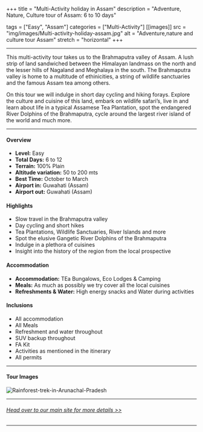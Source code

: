 +++
title = "Multi-Activity holiday in Assam"
description = "Adventure, Nature, Culture tour of Assam: 6 to 10 days"

tags = ["Easy", "Assam"]
categories = ["Multi-Activity"]
[[images]]
  src = "img/images/Multi-activity-holiday-assam.jpg"
  alt = "Adventure,nature and culture tour Assam"
  stretch = "horizontal"
+++

---

This multi-activity tour takes us to the Brahmaputra valley of Assam. A lush strip of land sandwiched between the Himalayan landmass on the north and the lesser hills of Nagaland and Meghalaya in the south. The Brahmaputra valley is home to a multitude of ethinicities, a string of wildlife sanctuaries and the famous Assam tea among others.

On this tour we will indulge in short day cycling and hiking forays. Explore the culture and cuisine of this land, embark on wildlife safari’s, live in and learn about life in a typical Assamese Tea Plantation, spot the endangered River Dolphins of the Brahmaputra, cycle around the largest river island of the world and much more.

<!--more-->

---



#### Overview

* **Level:** Easy
* **Total Days:** 6 to 12
* **Terrain:** 100% Plain 
* **Altitude variation:** 50 to 200 mts
* **Best Time:** October to March
* **Airport in:** Guwahati (Assam)
* **Airport out:** Guwahati (Assam)


#### Highlights

* Slow travel in the Brahmaputra valley
* Day cycling and short hikes
* Tea Plantations, Wildlife Sanctuaries, River Islands and more
* Spot the elusive Gangetic River Dolphins of the Brahmaputra
* Indulge in a plethora of cuisines
* Insight into the history of the region from the local prospective



#### Accommodation

* **Accommodation:**  TEa Bungalows, Eco Lodges & Camping
* **Meals:** As much as possibly we try cover all the local cuisines
* **Refreshments & Water:** High energy snacks and Water during activities

#### Inclusions

* All accommodation
* All Meals
* Refreshment and water throughout
* SUV backup throughout
* FA Kit
* Activities as mentioned in the itinerary
* All permits

---
#### Tour Images

![Rainforest-trek-in-Arunachal-Pradesh](/img/images/Assam-Multi-activity-tour.jpg)

---
###### [*Head over to our main site for more details >>*](https://www.nnejourneys.com/treks/)

---